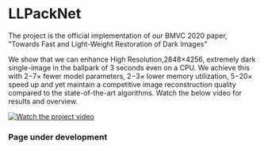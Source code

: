 # LLPackNet
The project is the official implementation of our BMVC 2020 paper, "Towards Fast and Light-Weight Restoration of Dark Images"

We show that we can enhance High Resolution,2848×4256, extremely dark single-image in the ballpark of 3 seconds even on a CPU. We achieve this with 2−7× fewer model parameters, 2−3× lower memory utilization, 5−20× speed up and yet maintain a competitive image reconstruction quality compared to the state-of-the-art algorithms. Watch the below video for results and overview.

[![Watch the project video](https://raw.githubusercontent.com/MohitLamba94/LLPackNet/master/pics/video.png)](https://www.youtube.com/watch?v=nO6pizVH_qM&feature=youtu.be)

### Page under development

